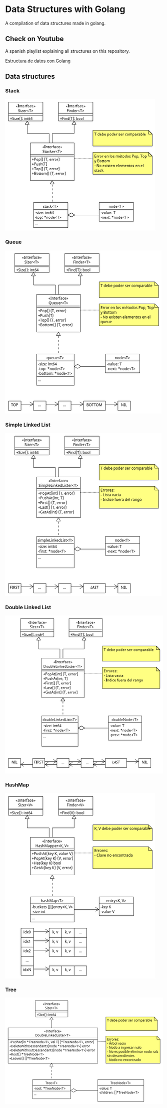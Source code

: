 # Data Structures with Golang

A compilation of data structures made in golang.

## Check on Youtube

A spanish playlist explaining all structures on this repository.

[Estructura de datos con Golang](https://www.youtube.com/playlist?list=PLFUBk0vf6VP9tm4T4d5-tnutLFwtq6lo0)

## Data structures

### Stack

![01_Stack](diagrams/img/01_stack.png)

### Queue

![02_Queue](diagrams/img/02_queue.png)

### Simple Linked List

![03_Simple_Linked_List](diagrams/img/03_simple_linked_list.png)

### Double Linked List

![04_Double_Linked_List](diagrams/img/04_double_linked_list.png)

### HashMap

![05_HashMap](diagrams/img/05_hashmap.png)

### Tree

![06_Tree](diagrams/img/06_tree.png)
